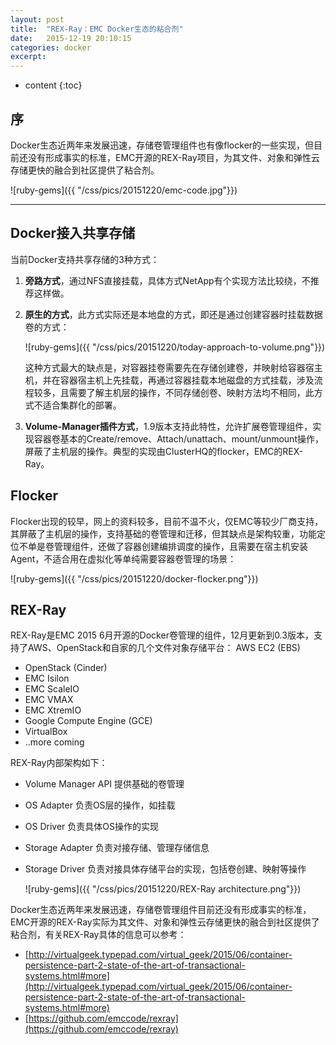 ```yaml
---
layout: post
title:  "REX-Ray：EMC Docker生态的粘合剂"
date:   2015-12-19 20:10:15
categories: docker
excerpt: 
---
```


* content
{:toc}


## 序

Docker生态近两年来发展迅速，存储卷管理组件也有像flocker的一些实现，但目前还没有形成事实的标准，EMC开源的REX-Ray项目，为其文件、对象和弹性云存储更快的融合到社区提供了粘合剂。

   ![ruby-gems]({{ "/css/pics/20151220/emc-code.jpg"}})

---

## Docker接入共享存储

当前Docker支持共享存储的3种方式：


1. **旁路方式**，通过NFS直接挂载，具体方式NetApp有个实现方法比较绕，不推荐这样做。


2. **原生的方式**，此方式实际还是本地盘的方式，即还是通过创建容器时挂载数据卷的方式：

    ![ruby-gems]({{ "/css/pics/20151220/today-approach-to-volume.png"}})

    这种方式最大的缺点是，对容器挂卷需要先在存储创建卷，并映射给容器宿主机，并在容器宿主机上先挂载，再通过容器挂载本地磁盘的方式挂载，涉及流程较多，且需要了解主机层的操作，不同存储创卷、映射方法均不相同，此方式不适合集群化的部署。

3. **Volume-Manager插件方式**，1.9版本支持此特性，允许扩展卷管理组件，实现容器卷基本的Create/remove、Attach/unattach、mount/unmount操作，屏蔽了主机层的操作。典型的实现由ClusterHQ的flocker，EMC的REX-Ray。

## Flocker
Flocker出现的较早，网上的资料较多，目前不温不火，仅EMC等较少厂商支持，其屏蔽了主机层的操作，支持基础的卷管理和迁移，但其缺点是架构较重，功能定位不单是卷管理组件，还做了容器创建编排调度的操作，且需要在宿主机安装Agent，不适合用在虚拟化等单纯需要容器卷管理的场景：

   ![ruby-gems]({{ "/css/pics/20151220/docker-flocker.png"}})


## REX-Ray

REX-Ray是EMC 2015 6月开源的Docker卷管理的组件，12月更新到0.3版本，支持了AWS、OpenStack和自家的几个文件对象存储平台：
AWS EC2 (EBS)

- OpenStack (Cinder)
- EMC Isilon
- EMC ScaleIO
- EMC VMAX
- EMC XtremIO
- Google Compute Engine (GCE)
- VirtualBox
- ..more coming

REX-Ray内部架构如下：

- Volume Manager API 提供基础的卷管理
- OS Adapter 负责OS层的操作，如挂载
- OS Driver 负责具体OS操作的实现
- Storage Adapter 负责对接存储、管理存储信息
- Storage Driver 负责对接具体存储平台的实现，包括卷创建、映射等操作

   ![ruby-gems]({{ "/css/pics/20151220/REX-Ray architecture.png"}})

Docker生态近两年来发展迅速，存储卷管理组件目前还没有形成事实的标准，EMC开源的REX-Ray实际为其文件、对象和弹性云存储更快的融合到社区提供了粘合剂，有关REX-Ray具体的信息可以参考：

- [http://virtualgeek.typepad.com/virtual_geek/2015/06/container-persistence-part-2-state-of-the-art-of-transactional-systems.html#more](http://virtualgeek.typepad.com/virtual_geek/2015/06/container-persistence-part-2-state-of-the-art-of-transactional-systems.html#more)
- [https://github.com/emccode/rexray](https://github.com/emccode/rexray)